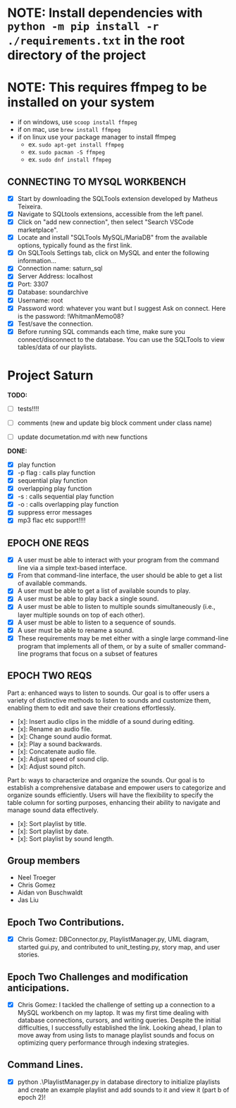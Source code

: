 # NOTE: Install dependencies with `python -m pip install -r ./requirements.txt` in the root directory of the project

# NOTE: This requires ffmpeg to be installed on your system
- if on windows, use `scoop install ffmpeg`
- if on mac, use `brew install ffmpeg`
- if on linux use your package manager to install ffmpeg
  - ex. `sudo apt-get install ffmpeg`
  - ex. `sudo pacman -S ffmpeg`
  - ex. `sudo dnf install ffmpeg`

## CONNECTING TO MYSQL WORKBENCH
- [x] Start by downloading the SQLTools extension developed by Matheus Teixeira.
- [x] Navigate to SQLtools extensions, accessible from the left panel.
- [x] Click on "add new connection", then select "Search VSCode marketplace".
- [x] Locate and install "SQLTools MySQL/MariaDB" from the available options, typically found as the first link.
- [x] On SQLTools Settings tab, click on MySQL and enter the following information...
- [x] Connection name: saturn_sql
- [x] Server Address: localhost
- [x] Port: 3307
- [x] Database: soundarchive
- [x] Username: root
- [x] Password word: whatever you want but I suggest Ask on connect. Here is the password: !WhitmanMemo08?
- [x] Test/save the connection.
- [x] Before running SQL commands each time, make sure you connect/disconnect to the database. You can use the SQLTools to view tables/data of our playlists.

# Project Saturn                                                                                 
**TODO:**       
- [ ] tests!!!!
- [ ] comments (new and update big block comment under class name)
- [ ] update documetation.md with new functions


**DONE:**
- [x] play function
- [x] -p flag : calls play function
- [x] sequential play function
- [x] overlapping play function
- [x] -s : calls sequential play function
- [x] -o : calls overlapping play function
- [x] suppress error messages
- [x] mp3 flac etc support!!!!

## EPOCH ONE REQS
- [x] A user must be able to interact with your program from the command line via a simple text-based interface.
- [x] From that command-line interface, the user should be able to get a list of available commands.
- [x] A user must be able to get a list of available sounds to play.
- [x] A user must be able to play back a single sound.
- [x] A user must be able to listen to multiple sounds simultaneously (i.e., layer multiple sounds on top of each other).
- [x] A user must be able to listen to a sequence of sounds.
- [x] A user must be able to rename a sound.
- [x] These requirements may be met either with a single large command-line program that implements all of them, or by a suite of smaller command-line programs that focus on a subset of features

## EPOCH TWO REQS
Part a: enhanced ways to listen to sounds. 
Our goal is to offer users a variety of distinctive methods to listen to sounds and customize them, enabling them to edit and save their creations effortlessly.
- [x]: Insert audio clips in the middle of a sound during editing.
- [x]: Rename an audio file.
- [x]: Change sound audio format.
- [x]: Play a sound backwards.
- [x]: Concatenate audio file.
- [x]: Adjust speed of sound clip.
- [x]: Adjust sound pitch.

Part b: ways to characterize and organize the sounds. 
Our goal is to establish a comprehensive database and empower users to categorize and organize sounds efficiently. Users will have the flexibility to specify the table column for sorting purposes, enhancing their ability to navigate and manage sound data effectively.
- [x]: Sort playlist by title.
- [x]: Sort playlist by date.
- [x]: Sort playlist by sound length.

## Group members
- Neel Troeger
- Chris Gomez
- Aidan von Buschwaldt
- Jas Liu


## Epoch Two Contributions.
- [x] Chris Gomez: DBConnector.py, PlaylistManager.py, UML diagram, started gui.py, and contributed to unit_testing.py, story map, and user stories.

## Epoch Two Challenges and modification anticipations.
- [x] Chris Gomez: I tackled the challenge of setting up a connection to a MySQL workbench on my laptop. It was my first time dealing with database connections, cursors, and writing queries. Despite the initial difficulties, I successfully established the link. Looking ahead, I plan to move away from using lists to manage playlist sounds and focus on optimizing query performance through indexing strategies.

## Command Lines.
-[x] python .\PlaylistManager.py in database directory to initialize playlists and create an example playlist and add sounds to it and view it (part b of epoch 2)! 